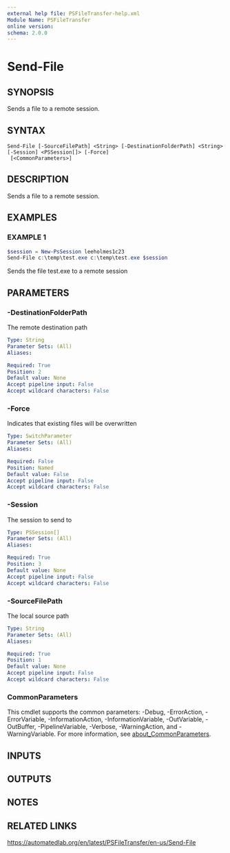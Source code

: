 ```yaml
---
external help file: PSFileTransfer-help.xml
Module Name: PSFileTransfer
online version:
schema: 2.0.0
---
```


# Send-File

## SYNOPSIS
Sends a file to a remote session.

## SYNTAX

```
Send-File [-SourceFilePath] <String> [-DestinationFolderPath] <String> [-Session] <PSSession[]> [-Force]
 [<CommonParameters>]
```

## DESCRIPTION
Sends a file to a remote session.

## EXAMPLES

### EXAMPLE 1
```powershell
$session = New-PsSession leeholmes1c23
Send-File c:\temp\test.exe c:\temp\test.exe $session
```

Sends the file test.exe to a remote session

## PARAMETERS

### -DestinationFolderPath
The remote destination path

```yaml
Type: String
Parameter Sets: (All)
Aliases:

Required: True
Position: 2
Default value: None
Accept pipeline input: False
Accept wildcard characters: False
```

### -Force
Indicates that existing files will be overwritten

```yaml
Type: SwitchParameter
Parameter Sets: (All)
Aliases:

Required: False
Position: Named
Default value: False
Accept pipeline input: False
Accept wildcard characters: False
```

### -Session
The session to send to 

```yaml
Type: PSSession[]
Parameter Sets: (All)
Aliases:

Required: True
Position: 3
Default value: None
Accept pipeline input: False
Accept wildcard characters: False
```

### -SourceFilePath
The local source path

```yaml
Type: String
Parameter Sets: (All)
Aliases:

Required: True
Position: 1
Default value: None
Accept pipeline input: False
Accept wildcard characters: False
```

### CommonParameters
This cmdlet supports the common parameters: -Debug, -ErrorAction, -ErrorVariable, -InformationAction, -InformationVariable, -OutVariable, -OutBuffer, -PipelineVariable, -Verbose, -WarningAction, and -WarningVariable. For more information, see [about_CommonParameters](http://go.microsoft.com/fwlink/?LinkID=113216).

## INPUTS

## OUTPUTS

## NOTES

## RELATED LINKS
https://automatedlab.org/en/latest/PSFileTransfer/en-us/Send-File
